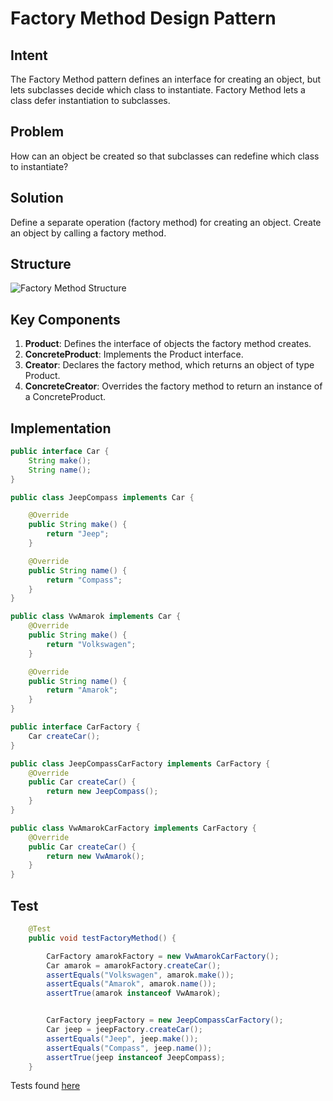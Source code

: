 # Factory Method Design Pattern

## Intent
The Factory Method pattern defines an interface for creating an object, but lets subclasses decide which class to instantiate. Factory Method lets a class defer instantiation to subclasses.

## Problem
How can an object be created so that subclasses can redefine which class to instantiate?

## Solution
Define a separate operation (factory method) for creating an object. Create an object by calling a factory method.

## Structure
![Factory Method Structure](https://refactoring.guru/images/patterns/diagrams/factory-method/structure.png)

## Key Components
1. **Product**: Defines the interface of objects the factory method creates.
2. **ConcreteProduct**: Implements the Product interface.
3. **Creator**: Declares the factory method, which returns an object of type Product.
4. **ConcreteCreator**: Overrides the factory method to return an instance of a ConcreteProduct.

## Implementation
```java
public interface Car {
    String make();
    String name();
}

public class JeepCompass implements Car {

    @Override
    public String make() {
        return "Jeep";
    }

    @Override
    public String name() {
        return "Compass";
    }
}

public class VwAmarok implements Car {
    @Override
    public String make() {
        return "Volkswagen";
    }

    @Override
    public String name() {
        return "Amarok";
    }
}

public interface CarFactory {
    Car createCar();
}

public class JeepCompassCarFactory implements CarFactory {
    @Override
    public Car createCar() {
        return new JeepCompass();
    }
}

public class VwAmarokCarFactory implements CarFactory {
    @Override
    public Car createCar() {
        return new VwAmarok();
    }
}
```

## Test
```java
    @Test
    public void testFactoryMethod() {

        CarFactory amarokFactory = new VwAmarokCarFactory();
        Car amarok = amarokFactory.createCar();
        assertEquals("Volkswagen", amarok.make());
        assertEquals("Amarok", amarok.name());
        assertTrue(amarok instanceof VwAmarok);


        CarFactory jeepFactory = new JeepCompassCarFactory();
        Car jeep = jeepFactory.createCar();
        assertEquals("Jeep", jeep.make());
        assertEquals("Compass", jeep.name());
        assertTrue(jeep instanceof JeepCompass);
    }
```

Tests found [here](../../../../../src/test/java/creational/factory/method)
